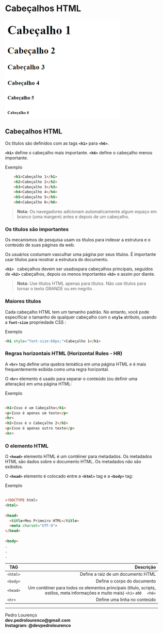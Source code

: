 # Cabeçalhos HTML

![Cabeçalho](img/img_cabecalho.png)

## Cabeçalhos HTML

Os títulos são definidos com as tags **```<h1>```** para **```<h6>```**.

**```<h1>```** define o cabeçalho mais importante. **```<h6>```** define o cabeçalho menos importante.

Exemplo

```html
    <h1>Cabeçalho 1</h1>
	<h2>Cabeçalho 2</h2>
	<h3>Cabeçalho 3</h3>
	<h4>Cabeçalho 4</h4>
	<h5>Cabeçalho 5</h5>
	<h6>Cabeçalho 6</h6>

```

> **Nota:** Os navegadores adicionam automaticamente algum espaço em branco (uma margem) antes e depois de um cabeçalho.

### Os títulos são importantes

Os mecanismos de pesquisa usam os títulos para indexar a estrutura e o conteúdo de suas páginas da web.

Os usuários costumam vasculhar uma página por seus títulos. É importante usar títulos para mostrar a estrutura do documento.

**```<h1> ```** cabeçalhos devem ser usados ​​para cabeçalhos principais, seguidos de **```<h2>```** cabeçalhos, depois os menos importantes **```<h3>```** e assim por diante.

> **Nota:** Use títulos HTML apenas para títulos. Não use títulos para tornar o texto GRANDE ou em negrito .

### Maiores títulos

Cada cabeçalho HTML tem um tamanho padrão. No entanto, você pode especificar o tamanho de qualquer cabeçalho com o **```style```** atributo, usando a **```font-size```** propriedade CSS :

Exemplo
```html
<h1 style="font-size:60px;">Cabeçalho 1</h1>
```
### Regras horizontais HTML (Horizontal Rules - HR)

A **```<hr>```** tag define uma quebra temática em uma página HTML e é mais frequentemente exibida como uma regra horizontal.

O **```<hr>```** elemento é usado para separar o conteúdo (ou definir uma alteração) em uma página HTML:

Exemplo
```html

<h1>Isso é um Cabeçalho</h1>
<p>Isso é apenas um texto</p>
<hr>
<h2>Isso é o Cabeçalho 2</h2>
<p>Isso é apenas outro texto</p>
<hr>

```
### O elemento HTML <head>

O **```<head>```** elemento HTML é um contêiner para metadados. Os metadados HTML são dados sobre o documento HTML. Os metadados não são exibidos.

O **```<head>```** elemento é colocado entre a **```<html>```** tag e a **```<body>```** tag:

Exemplo

```html

<!DOCTYPE html>
<html>

<head>
  <title>Meu Primeiro HTML</title>
  <meta charset="UTF-8">
</head>

<body>
.
.
.

```
TAG                            | Descrição   
------------------------------ | ------------------------------------------------------------------------------------------------------------:
```<html>```                   |  Define a raiz de um documento HTML       
```<body>```                   |  Define o corpo do documento       
```<head>```                   |  Um contêiner para todos os elementos principais (título, scripts, estilos, meta informações e muito mais)      ```<h1>```   até ```  <h6>```  |  Define cabeçalhos HTML
 ```<hr>```                    |  Define uma  linha no conteúdo  


<hr>
<stong>Pedro Lourenço</strong><br>
<Strong>dev.pedrolourenco@gmail.com</strong><br>
<Strong>Instagram: @devpedrolourenco</strong>  